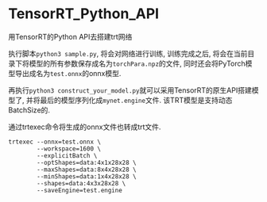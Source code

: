 # TensorRT_Python_API
用TensorRT的Python API去搭建trt网络

执行脚本`python3 sample.py`, 将会对网络进行训练, 训练完成之后, 将会在当前目录下将模型的所有参数保存成名为`torchPara.npz`的文件, 同时还会将PyTorch模型导出成名为`test.onnx`的onnx模型.

再执行`python3 construct_your_model.py`就可以采用TensorRT的原生API搭建模型了, 并将最后的模型序列化成`mynet.engine`文件. 该TRT模型是支持动态BatchSize的.

通过trtexec命令将生成的onnx文件也转成trt文件.

```bash_script
trtexec --onnx=test.onnx \
        --workspace=1600 \
        --explicitBatch \
        --optShapes=data:4x1x28x28 \
        --maxShapes=data:8x4x28x28 \
        --minShapes=data:1x4x28x28 \
        --shapes=data:4x3x28x28 \
        --saveEngine=test.engine
```
